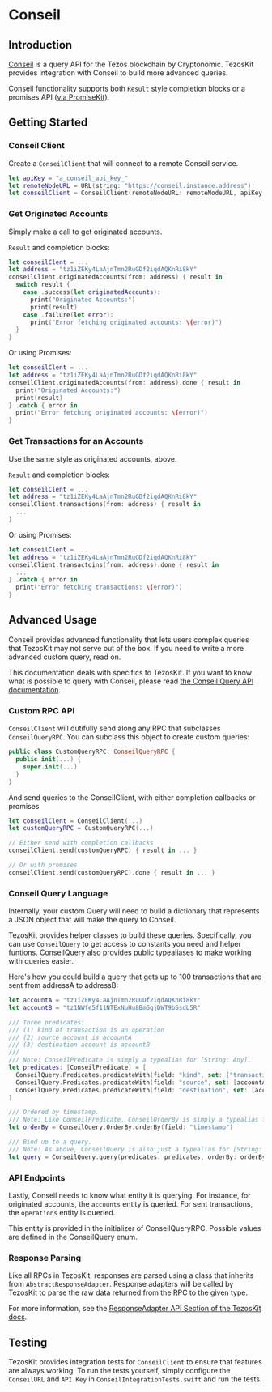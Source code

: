 # Conseil
## Introduction
[Conseil](https://github.com/cryptonomic/conseil) is a query API for the Tezos blockchain by Cryptonomic. TezosKit provides integration with Conseil to build more advanced queries.

Conseil functionality supports both `Result` style completion blocks or a promises API ([via PromiseKit](https://github.com/mxcl/PromiseKit)).
## Getting Started
### Conseil Client
Create a `ConseilClient` that will connect to a remote Conseil service.

```swift
let apiKey = "a_conseil_api_key_"
let remoteNodeURL = URL(string: "https://conseil.instance.address")!
let conseilClient = ConseilClient(remoteNodeURL: remoteNodeURL, apiKey: apiKey, network: .alphanet)
```
### Get Originated Accounts
Simply make a call to get originated accounts. 

`Result` and completion blocks:
```swift
let conseilClent = ...
let address = "tz1iZEKy4LaAjnTmn2RuGDf2iqdAQKnRi8kY"
conseilClient.originatedAccounts(from: address) { result in
  switch result {
    case .success(let originatedAccounts):
      print("Originated Accounts:")
      print(result)
    case .failure(let error):
      print("Error fetching originated accounts: \(error)")
  }
}
```

Or using Promises:
```swift
let conseilClent = ...
let address = "tz1iZEKy4LaAjnTmn2RuGDf2iqdAQKnRi8kY"
conseilClient.originatedAccounts(from: address).done { result in
  print("Originated Accounts:")
  print(result)
} .catch { error in
  print("Error fetching originated accounts: \(error)")
}
```

### Get Transactions for an Accounts
Use the same style as originated accounts, above.

`Result` and completion blocks:
```swift
let conseilClent = ...
let address = "tz1iZEKy4LaAjnTmn2RuGDf2iqdAQKnRi8kY"
conseilClient.transactions(from: address) { result in
  ...
}
```

Or using Promises:
```swift
let conseilClent = ...
let address = "tz1iZEKy4LaAjnTmn2RuGDf2iqdAQKnRi8kY"
conseilClient.transactoins(from: address).done { result in
  ...
} .catch { error in
  print("Error fetching transactions: \(error)")
}
```

## Advanced Usage
Conseil provides advanced functionality that lets users complex queries that TezosKit may not serve out of the box. If you need to write a more advanced custom query, read on.

This documentation deals with specifics to TezosKit. If you want to know what is possible to query with Conseil, please read [the Conseil Query API documentation](https://github.com/Cryptonomic/Conseil/blob/master/doc/Query.md).
### Custom RPC API
`ConseilClient` will dutifully send along any RPC that subclasses `ConseilQueryRPC`. You can subclass this object to create custom queries:
```swift
public class CustomQueryRPC: ConseilQueryRPC {
  public init(...) {
    super.init(...)
  }
}
```

And send queries to the ConseilClient, with either completion callbacks or promises
```swift
let conseilClent = ConseilClient(...)
let customQueryRPC = CustomQueryRPC(...)

// Either send with completion callbacks
conseilClient.send(customQueryRPC) { result in ... }

// Or with promises
conseilClient.send(customQueryRPC).done { result in ... }
```
### Conseil Query Language
Internally, your custom Query will need to build a dictionary that represents a JSON object that will make the query to Conseil. 

TezosKit provides helper classes to build these queries. Specifically, you can use `ConseilQuery` to get access to constants you need and helper funtions. ConseilQuery also provides public typealiases to make working with queries easier.

Here's how you could build a query that gets up to 100 transactions that are sent from addressA to addressB:
```swift
let accountA = "tz1iZEKy4LaAjnTmn2RuGDf2iqdAQKnRi8kY"
let accountB = "tz1NWfe5f11NTExNuHu8BmGgjDWT9bSsdL5R"

/// Three predicates: 
/// (1) kind of transaction is an operation 
/// (2) source account is accountA
/// (3) destination account is accountB
///
/// Note: ConseilPredicate is simply a typealias for [String: Any].
let predicates: [ConseilPredicate] = [
  ConseilQuery.Predicates.predicateWith(field: "kind", set: ["transaction"]),
  ConseilQuery.Predicates.predicateWith(field: "source", set: [accountA])
  ConseilQuery.Predicates.predicateWith(field: "destination", set: [accountB])
]

/// Ordered by timestamp.
/// Note: Like ConseilPredicate, ConseilOrderBy is simply a typealias for [String: Any]
let orderBy = ConseilQuery.OrderBy.orderBy(field: "timestamp")

/// Bind up to a query.
/// Note: As above, ConseilQuery is also just a typealias for [String: Any]
let query = ConseilQuery.query(predicates: predicates, orderBy: orderBy, limit: 100)
```

### API Endpoints
Lastly, Conseil needs to know what entity it is querying. For instance, for originated accounts, the `accounts` entity is queried. For sent transactions, the `operations` entity is queried.

This entity is provided in the initializer of ConseilQueryRPC. Possible values are defined in the ConseilQuery enum.

### Response Parsing
Like all RPCs in TezosKit, responses are parsed using a class that inherits from `AbstractResponseAdapter`. Response adapters will be called by TezosKit to parse the raw data returned from the RPC to the given type. 

For more information, see the [ResponseAdapter API Section of the TezosKit docs](https://github.com/keefertaylor/tezoskit/docs/TezosNode.md).

## Testing
TezosKit provides integration tests for `ConseilClient` to ensure that features are always working. To run the tests yourself, simply configure the `ConseilURL` and `API Key` in `ConseilIntegrationTests.swift` and run the tests.
